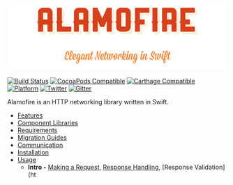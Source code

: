 ![Alamofire: Elegant Networking in Swift](https://raw.githubusercontent.com/Alamofire/Alamofire/master/alamofire.png)

[![Build Status](https://travis-ci.org/Alamofire/Alamofire.svg?branch=master)](https://travis-ci.org/Alamofire/Alamofire)
[![CocoaPods Compatible](https://img.shields.io/cocoapods/v/Alamofire.svg)](https://img.shields.io/cocoapods/v/Alamofire.svg)
[![Carthage Compatible](https://img.shields.io/badge/Carthage-compatible-4BC51D.svg?style=flat)](https://github.com/Carthage/Carthage)
[![Platform](https://img.shields.io/cocoapods/p/Alamofire.svg?style=flat)](https://alamofire.github.io/Alamofire)
[![Twitter](https://img.shields.io/badge/twitter-@AlamofireSF-blue.svg?style=flat)](http://twitter.com/AlamofireSF)
[![Gitter](https://badges.gitter.im/Alamofire/Alamofire.svg)](https://gitter.im/Alamofire/Alamofire?utm_source=badge&utm_medium=badge&utm_campaign=pr-badge)

Alamofire is an HTTP networking library written in Swift.

- [Features](#features)
- [Component Libraries](#component-libraries)
- [Requirements](#requirements)
- [Migration Guides](#migration-guides)
- [Communication](#communication)
- [Installation](#installation)
- [Usage](https://github.com/Alamofire/Alamofire/blob/master/Documentation/Usage.md)
    - **Intro -** [Making a Request](https://github.com/Alamofire/Alamofire/blob/master/Documentation/Usage.md#making-a-request), [Response Handling](https://github.com/Alamofire/Alamofire/blob/master/Documentation/Usage.md#response-handling), [Response Validation](ht